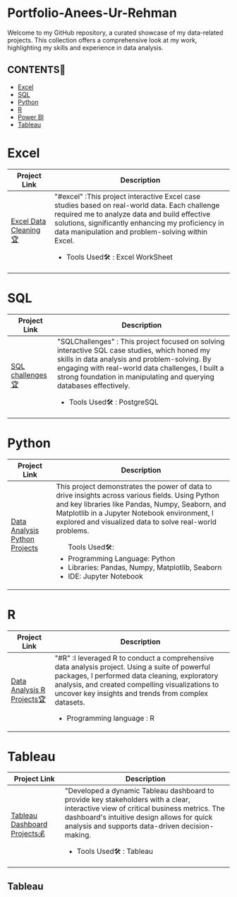# Portfolio-Anees-Ur-Rehman
Welcome to my GitHub repository, a curated showcase of my data-related projects. This collection offers a comprehensive look at my work, highlighting my skills and experience in data analysis.

## CONTENTS📝
<ul>
  <li><a href="#excel">Excel</a></li>
  <li><a href="#sql">SQL</a></li>
  <li><a href="#python">Python</a></li>
  <li><a href="#r">R</a></li>
  <li><a href="#powerbi">Power BI</a></li>
  <li><a href="#tableau">Tableau</a></li>
</ul>

<h1><a name="excel">Excel</a></h1>

| Project Link | Description |
| ------------ | ------------| 
| <a href="https://github.com/apex-analytics-solutions/Excel_Data_Cleaning">Excel Data Cleaning🏆</a><br> | "#excel" :This project interactive Excel case studies based on real-world data. Each challenge required me to analyze data and build effective solutions, significantly enhancing my proficiency in data manipulation and problem-solving within Excel.<br><p><ul><li>Tools Used🛠️ : Excel WorkSheet</li></ul></p> | 

<h1><a name="sql">SQL</a></h1>

| Project Link | Description |
| ------------ | ------------| 
| <a href="#"> SQL challenges🏆</a><br> | "SQLChallenges" : This project focused on solving interactive SQL case studies, which honed my skills in data analysis and problem-solving. By engaging with real-world data challenges, I built a strong foundation in manipulating and querying databases effectively.<br><p><ul><li>Tools Used🛠️ : PostgreSQL</li></ul></p> | 


<h1><a name="python">Python</a></h1>

| Project Link | Description |
| ------------ | ------------| 
| <a href="#">Data Analysis Python Projects</a><br> |This project demonstrates the power of data to drive insights across various fields. Using Python and key libraries like Pandas, Numpy, Seaborn, and Matplotlib in a Jupyter Notebook environment, I explored and visualized data to solve real-world problems.<br><p><ul>Tools Used🛠️:<br><li>Programming Language: Python<br></li><li>Libraries: Pandas, Numpy, Matplotlib, Seaborn<br></li><li>IDE: Jupyter Notebook<br></li></ul></p> | 

<h1><a name="r">R</a></h1>

| Project Link | Description |
| ------------ | ------------| 
| <a href="https://github.com/apex-analytics-solutions/My_R_Project-Divvy_Trip_2019-2020">Data Analysis R Projects🏆</a><br> | "#R" :I leveraged R to conduct a comprehensive data analysis project. Using a suite of powerful packages, I performed data cleaning, exploratory analysis, and created compelling visualizations to uncover key insights and trends from complex datasets.<br><p><ul><li>Programming language : R</li></ul></p> |

<h1><a name="tableau">Tableau</a></h1>

| Project Link | Description |
| ------------ | ------------| 
| <a href="#">Tableau Dashboard Projects💰</a><br> | "Developed a dynamic Tableau dashboard to provide key stakeholders with a clear, interactive view of critical business metrics. The dashboard's intuitive design allows for quick analysis and supports data-driven decision-making.<br><p><ul><li>Tools Used🛠️ : Tableau</li></ul></p> | 




## Tableau
